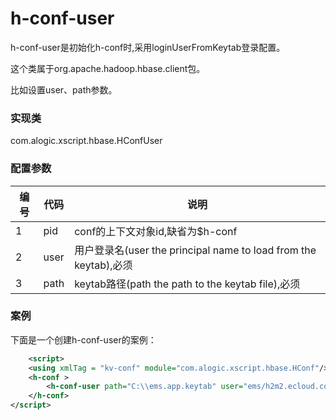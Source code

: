 h-conf-user
=======

h-conf-user是初始化h-conf时,采用loginUserFromKeytab登录配置。

这个类属于org.apache.hadoop.hbase.client包。

比如设置user、path参数。


### 实现类

com.alogic.xscript.hbase.HConfUser


### 配置参数

| 编号 | 代码 | 说明 |
| ---- | ---- | ---- |
| 1 | pid | conf的上下文对象id,缺省为$h-conf |
| 2 | user | 用户登录名(user the principal name to load from the keytab),必须 | 
| 3 | path | keytab路径(path the path to the keytab file),必须 | 

### 案例

下面是一个创建h-conf-user的案例：

```xml
	<script>
	<using xmlTag = "kv-conf" module="com.alogic.xscript.hbase.HConf"/>
	<h-conf >
		<h-conf-user path="C:\\ems.app.keytab" user="ems/h2m2.ecloud.com" />
	</h-conf>
</script>
```
